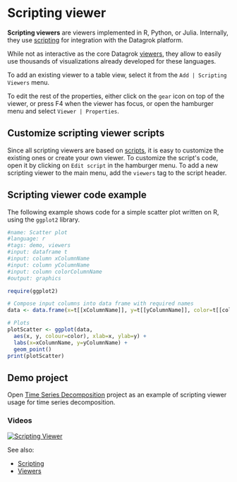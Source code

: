 <!-- TITLE: Scripting viewer -->
<!-- SUBTITLE: -->

# Scripting viewer

**Scripting viewers** are viewers implemented in R, Python, or Julia. Internally, they
use [scripting](../../compute/scripting.md) for integration with the Datagrok platform.

While not as interactive as the core Datagrok [viewers](../viewers.md), they allow to easily use thousands of
visualizations already developed for these languages.

To add an existing viewer to a table view, select it from the
`Add | Scripting Viewers` menu.

To edit the rest of the properties, either click on the `gear` icon on top of the viewer, or press F4 when the viewer
has focus, or open the hamburger menu and select `Viewer | Properties`.

## Customize scripting viewer scripts

Since all scripting viewers are based on [scripts](../../compute/scripting.md), it is easy to customize the existing
ones or create your own viewer. To customize the script's code, open it by clicking on `Edit script` in the hamburger
menu. To add a new scripting viewer to the main menu, add the `viewers`
tag to the script header.

## Scripting viewer code example

The following example shows code for a simple scatter plot written on R, using the `ggplot2`
library.

```r
#name: Scatter plot
#language: r
#tags: demo, viewers
#input: dataframe t
#input: column xColumnName
#input: column yColumnName
#input: column colorColumnName
#output: graphics

require(ggplot2)

# Compose input columns into data frame with required names
data <- data.frame(x=t[[xColumnName]], y=t[[yColumnName]], color=t[[colorColumnName]])

# Plots
plotScatter <- ggplot(data,
  aes(x, y, colour=color), xlab=x, ylab=y) +
  labs(x=xColumnName, y=yColumnName) +
  geom_point()
print(plotScatter)
```

## Demo project

Open [Time Series Decomposition](https://public.datagrok.ai/p/demo.timeseriesdecomposition) project as an example of
scripting viewer usage for time series decomposition.

### Videos

[![Scripting Viewer](../../uploads/youtube/scripting_viewer.png "Open on Youtube")](https://www.youtube.com/watch?v=jHRpOnhBAz4)

See also:

* [Scripting](../../compute/scripting.md)
* [Viewers](../viewers.md)
